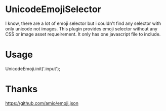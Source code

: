 # UnicodeEmojiSelector
I know, there are a lot of emoji selector but i couldn't find any selector with only unicode not images. This plugin provides emoji selector without any CSS or image asset requeirement. It only has one javascript file to include.

# Usage
UnicodeEmoji.init('.input');

# Thanks
https://github.com/amio/emoji.json

